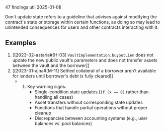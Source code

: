 47 findings util 2025-01-08

Don't update state refers to a guideline that advises against modifying the contract's state or storage within certain functions, as doing so may lead to unintended consequences for users and other contracts interacting with it.
## Examples
1.  [[2023-02-astaria#[H-03] `VaultImplementation.buyoutLien` does not update the new public vault's parameters and does not transfer assets between the vault and the borrower]]
2. [[2023-01-ajna#[M-11] Settled collateral of a borrower aren't available for lenders until borrower's debt is fully cleared]]
	- 1. Key warning signs:
			- Single-condition state updates (`if (x == 0)` rather than handling all cases)
			- Asset transfers without corresponding state updates
			- Functions that handle partial operations without proper cleanup
			- Discrepancies between accounting systems (e.g., user balances vs. pool balances)